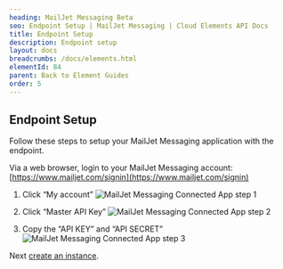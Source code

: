 ```yaml
---
heading: MailJet Messaging Beta
seo: Endpoint Setup | MailJet Messaging | Cloud Elements API Docs
title: Endpoint Setup
description: Endpoint setup
layout: docs
breadcrumbs: /docs/elements.html
elementId: 84
parent: Back to Element Guides
order: 5
---
```


## Endpoint Setup

Follow these steps to setup your MailJet Messaging application with the endpoint.

Via a web browser, login to your MailJet Messaging account:
[https://www.mailjet.com/signin](https://www.mailjet.com/signin)

1. Click “My account”
![MailJet Messaging Connected App step 1](http://cloud-elements.com/wp-content/uploads/2015/04/MailJetAPI1.png)

2. Click “Master API Key”
![MailJet Messaging Connected App step 2](http://cloud-elements.com/wp-content/uploads/2015/04/MailJetAPI2.png)

3. Copy the “API KEY” and “API SECRET”
![MailJet Messaging Connected App step 3](http://cloud-elements.com/wp-content/uploads/2015/04/MailJetAPI3.png)

Next [create an instance](mailjet-messaging-create-instance.html).
